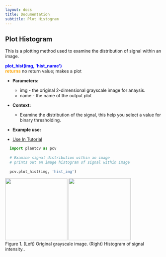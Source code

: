```yaml
---
layout: docs
title: Documentation
subtitle: Plot Histogram
---
```


## Plot Histogram

This is a plotting method used to examine the distribution of signal within an image.

<font color='blue'>**plot_hist(img, 'hist_name')**</font><br>
<font color='orange'>**returns**</font> no return value; makes a plot

    
- **Parameters:**   
  - img - the original 2-dimensional grayscale image for anaysis.
  - name - the name of the output plot

- **Context:**  
  - Examine the distribution of the signal, this help you select a value for binary thresholding.

- **Example use:**  

 - [Use In Tutorial](http://plantcv.danforthcenter.org/pages/documentation/function_docs/vis_tutorial.html)
 
  ```python
    import plantcv as pcv
    
    # Examine signal distribution within an image
    # prints out an image histogram of signal within image
    
    pcv.plot_hist(img, 'hist_img')

  ```
  <a href="{{site.baseurl}}/img/documentation_images/fill/4_median_blur5.png" target="_blank"><img src="{{site.baseurl}}/img/documentation_images/fill/4_median_blur5.png" width="200"></a>   <a href="{{site.baseurl}}/img/documentation_images/fill/5_fill200.png" target="_blank"><img src="{{site.baseurl}}/img/documentation_images/fill/5_fill200.png" width="200"></a><br>
  Figure 1. (Left) Original grayscale image. (Right) Histogram of signal intensity..  
 

